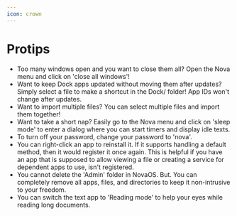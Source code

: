 ```yaml
---
icon: crown
---
```


# Protips

* Too many windows open and you want to close them all? Open the Nova menu and click on 'close all windows'!
* Want to keep Dock apps updated without moving them after updates? Simply select a file to make a shortcut in the Dock/ folder! App IDs won't change after updates.
* Want to import multiple files? You can select multiple files and import them together!
* Want to take a short nap? Easily go to the Nova menu and click on 'sleep mode' to enter a dialog where you can start timers and display idle texts.
* To turn off your password, change your password to 'nova'.
* You can right-click an app to reinstall it. If it supports handling a default method, then it would register it once again. This is helpful if you have an app that is supposed to allow viewing a file or creating a service for dependent apps to use, isn't registered.
* You cannot delete the 'Admin' folder in NovaOS. But. You can completely remove all apps, files, and directories to keep it non-intrusive to your freedom.
* You can switch the text app to 'Reading mode' to help your eyes while reading long documents.

